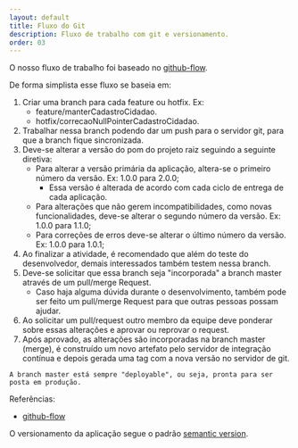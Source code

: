 ```yaml
---
layout: default
title: Fluxo do Git
description: Fluxo de trabalho com git e versionamento. 
order: 03
---
```



O nosso fluxo de trabalho foi baseado no [github-flow](https://guides.github.com/introduction/flow/).

  De forma simplista esse fluxo se baseia em:

  1. Criar uma branch para cada feature ou hotfix.
    Ex:
      - feature/manterCadastroCidadao.
      - hotfix/correcaoNullPointerCadastroCidadao.
  2. Trabalhar nessa branch podendo dar um push para o servidor git, para que a branch fique sincronizada.
  3. Deve-se alterar a versão do pom do projeto raiz seguindo a seguinte diretiva:
     - Para alterar a versão primária da aplicação, altera-se o primeiro número da versão. Ex: 1.0.0 para 2.0.0;
       - Essa versão é alterada de acordo com cada ciclo de entrega de cada aplicação.
     - Para alterações que não gerem incompatibilidades, como novas funcionalidades, deve-se alterar o segundo número da versão. Ex: 1.0.0 para 1.1.0;
     - Para correções de erros deve-se alterar o último número da versão. Ex: 1.0.0 para 1.0.1;
  4. Ao finalizar a atividade, é recomendado que além do teste do desenvolvedor, demais interessados também testem nessa branch.
  5. Deve-se solicitar que essa branch seja "incorporada" a branch master através de um pull/merge Request.
     - Caso haja alguma dúvida durante o desenvolvimento, também pode ser feito um pull/merge Request para que outras pessoas possam ajudar.
  6. Ao solicitar um pull/request outro membro da equipe deve ponderar sobre essas alterações e aprovar ou reprovar o request.
  7. Após aprovado, as alterações são incorporadas na branch master (merge), é construído um novo artefato pelo servidor de integração contínua e depois gerada uma tag com a nova versão no servidor de git.


```A branch master está sempre "deployable", ou seja, pronta para ser posta em produção.```

Referências: 

  - [github-flow](http://scottchacon.com/2011/08/31/github-flow.html)

O versionamento da aplicação segue o padrão [semantic version](http://semver.org/).